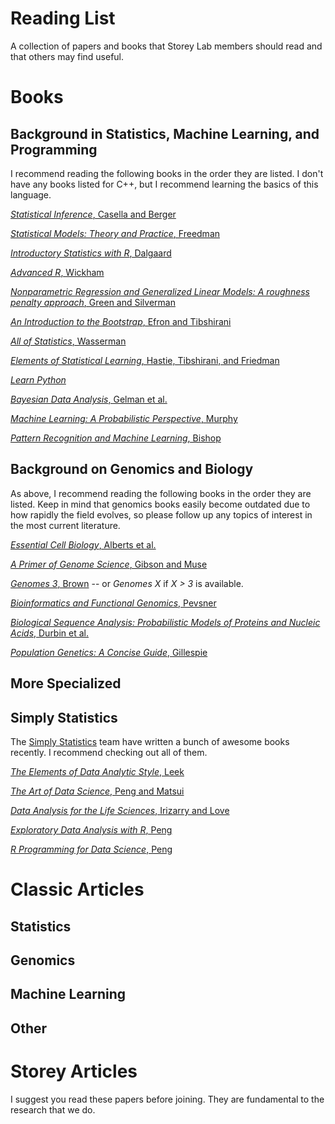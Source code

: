 # Reading List

A collection of papers and books that Storey Lab members should read and that others may find useful.

# Books

## Background in Statistics, Machine Learning, and Programming

I recommend reading the following books in the order they are listed. I don't have any books listed for C++, but I recommend learning the basics of this language.

[*Statistical Inference*, Casella and Berger](http://www.amazon.com/Statistical-Inference-Wadsworth-Statistics-Probability/dp/0534119581/)

[*Statistical Models: Theory and Practice*, Freedman](http://www.amazon.com/Statistical-Models-Practice-David-Freedman/dp/0521743850/)

[*Introductory Statistics with R*, Dalgaard](http://www.amazon.com/Introductory-Statistics-R-Computing/dp/0387790535/)

[*Advanced R*, Wickham](http://adv-r.had.co.nz)

[*Nonparametric Regression and Generalized Linear Models: A roughness penalty approach*, Green and Silverman](http://www.amazon.com/Nonparametric-Regression-Generalized-Linear-Models/dp/0412300400/)

[*An Introduction to the Bootstrap*, Efron and Tibshirani](http://www.amazon.com/Introduction-Bootstrap-Monographs-Statistics-Probability/dp/0412042312/)

[*All of Statistics*, Wasserman](http://www.amazon.com/All-Statistics-Statistical-Inference-Springer/dp/0387402721/)

[*Elements of Statistical Learning*, Hastie, Tibshirani, and Friedman](http://statweb.stanford.edu/~tibs/ElemStatLearn/)

[*Learn Python*](http://www.learnpython.org)

[*Bayesian Data Analysis*, Gelman et al.](http://www.amazon.com/Bayesian-Analysis-Chapman-Statistical-Science/dp/1439840954/)

[*Machine Learning: A Probabilistic Perspective*, Murphy](http://www.amazon.com/Machine-Learning-Probabilistic-Perspective-Computation/dp/0262018020/)

[*Pattern Recognition and Machine Learning*, Bishop](http://www.amazon.com/Pattern-Recognition-Learning-Information-Statistics/dp/0387310738/)

## Background on Genomics and Biology

As above, I recommend reading the following books in the order they are listed.  Keep in mind that genomics books easily become outdated due to how rapidly the field evolves, so please follow up any topics of interest in the most current literature.

[*Essential Cell Biology*, Alberts et al.](http://www.amazon.com/Essential-Cell-Biology-Bruce-Alberts/dp/0815344546/)

[*A Primer of Genome Science*, Gibson and Muse](http://www.amazon.com/Primer-Genome-Science-Third-Edition/dp/0878932364/)

[*Genomes 3*, Brown](http://www.amazon.com/Genomes-3-T-A-Brown/dp/0815341385/) -- or *Genomes X* if *X > 3* is available.

[*Bioinformatics and Functional Genomics*, Pevsner](http://www.amazon.com/Bioinformatics-Functional-Genomics-Jonathan-Pevsner/dp/0470085851/)

[*Biological Sequence Analysis: Probabilistic Models of Proteins and Nucleic Acids*, Durbin et al.](http://www.amazon.com/Biological-Sequence-Analysis-Probabilistic-Proteins/dp/0521629713/)

[*Population Genetics: A Concise Guide*, Gillespie](http://www.amazon.com/Population-Genetics-John-H-Gillespie/dp/0801880092/)

## More Specialized

## Simply Statistics

The [Simply Statistics](http://simplystatistics.org) team have written a bunch of awesome books recently.  I recommend checking out all of them.

[*The Elements of Data Analytic Style*, Leek](https://leanpub.com/datastyle)

[*The Art of Data Science*, Peng and Matsui](https://leanpub.com/artofdatascience)

[*Data Analysis for the Life Sciences*, Irizarry and Love](https://leanpub.com/dataanalysisforthelifesciences)

[*Exploratory Data Analysis with R*, Peng](https://leanpub.com/exdata)

[*R Programming for Data Science*, Peng](https://leanpub.com/rprogramming)


# Classic Articles

## Statistics

## Genomics

## Machine Learning

## Other

# Storey Articles

I suggest you read these papers before joining.  They are fundamental to the research that we do.


